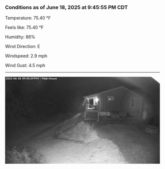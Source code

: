 ### Conditions as of June 18, 2025 at 9:45:55 PM CDT 

Temperature: 75.40 &deg;F

Feels like: 75.40 &deg;F

Humidity: 86%

Wind Direction: E

Windspeed: 2.9 mph

Wind Gust: 4.5 mph

---

<img src="./images/latest.jpeg"/>

